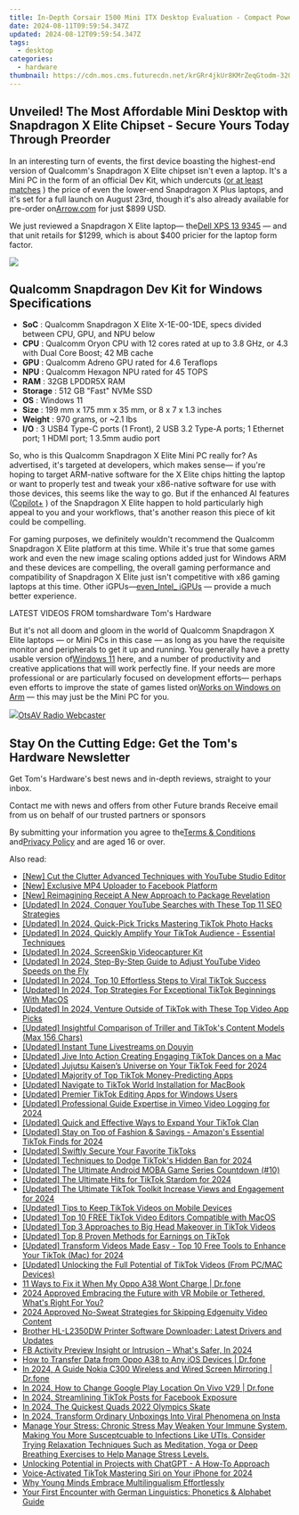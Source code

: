 ```yaml
---
title: In-Depth Corsair I500 Mini ITX Desktop Evaluation - Compact Powerhouse Unveiled
date: 2024-08-11T09:59:54.347Z
updated: 2024-08-12T09:59:54.347Z
tags:
  - desktop
categories:
  - hardware
thumbnail: https://cdn.mos.cms.futurecdn.net/krGRr4jkUr8KMrZeqGtodm-320-80.jpg
---
```


## Unveiled! The Most Affordable Mini Desktop with Snapdragon X Elite Chipset - Secure Yours Today Through Preorder

In an interesting turn of events, the first device boasting the highest-end version of Qualcomm's Snapdragon X Elite chipset isn't even a laptop. It's a Mini PC in the form of an official Dev Kit, which undercuts ([or at least matches](https://shop-links.co/link/?exclusive=1&publisher_slug=itechdaily19598&url=https%3A%2F%2Fwww.anrdoezrs.net%2Fclick-8900246-12578053%3Fsid%3Dtomshardware-us-1069194734322795598%26url%3Dhttps%3A%2F%2Fwww.dell.com%2Fen-us%2Fshop%2Fdell-computer-laptops%2Fnew-inspiron-14-plus-laptop%2Fspd%2Finspiron-14-7441-laptop%2Fuseichbts7441hcjp%3Fref%3Dvariantstack) ) the price of even the lower-end Snapdragon X Plus laptops, and it's set for a full launch on August 23rd, though it's also already available for pre-order on[Arrow.com](https://www.arrow.com/en/products/c8380-12c-mp-32g/thundercomm) for just $899 USD.

 We just reviewed a Snapdragon X Elite laptop— the[Dell XPS 13 9345](https://www.tomshardware.com/laptops/ultrabooks-ultraportables/dell-xps-13-9345-review) — and that unit retails for $1299, which is about $400 pricier for the laptop form factor.

<!-- affiliate ads begin -->
<a href="https://shop.incomedia.eu/order/checkout.php?PRODS=12730965&QTY=1&AFFILIATE=108875&CART=1"><img src="https://incomedia.eu/files/images/affiliates/w5/03_WBSX5_728x90_red_CTA.jpg" border="0"></a>
<!-- affiliate ads end -->
## Qualcomm Snapdragon Dev Kit for Windows Specifications

* **SoC** : Qualcomm Snapdragon X Elite X-1E-00-1DE, specs divided between CPU, GPU, and NPU below
* **CPU** : Qualcomm Oryon CPU with 12 cores rated at up to 3.8 GHz, or 4.3 with Dual Core Boost; 42 MB cache
* **GPU** : Qualcomm Adreno GPU rated for 4.6 Teraflops
* **NPU** : Qualcomm Hexagon NPU rated for 45 TOPS
* **RAM** : 32GB LPDDR5X RAM
* **Storage** : 512 GB "Fast" NVMe SSD
* **OS** : Windows 11
* **Size** : 199 mm x 175 mm x 35 mm, or 8 x 7 x 1.3 inches
* **Weight** : 970 grams, or \~2.1 lbs
* **I/O** : 3 USB4 Type-C ports (1 Front), 2 USB 3.2 Type-A ports; 1 Ethernet port; 1 HDMI port; 1 3.5mm audio port

 So, who is this Qualcomm Snapdragon X Elite Mini PC really for? As advertised, it's targeted at developers, which makes sense— if you're hoping to target ARM-native software for the X Elite chips hitting the laptop or want to properly test and tweak your x86-native software for use with those devices, this seems like the way to go. But if the enhanced AI features ([Copilot+](https://www.tomshardware.com/news/live/copilot-pc-launch-2024) ) of the Snapdragon X Elite happen to hold particularly high appeal to you and your workflows, that's another reason this piece of kit could be compelling.

 For gaming purposes, we definitely wouldn't recommend the Qualcomm Snapdragon X Elite platform at this time. While it's true that some games work and even the new image scaling options added just for Windows ARM and these devices are compelling, the overall gaming performance and compatibility of Snapdragon X Elite just isn't competitive with x86 gaming laptops at this time. Other iGPUs—[even_Intel_ iGPUs](https://www.tomshardware.com/video-games/pc-gaming/qualcomm-snapdragon-x-elite-laptops-suffer-compatibility-issues-with-many-games#xenforo-comments-3848147) — provide a much better experience.

 LATEST VIDEOS FROM tomshardware Tom's Hardware

 But it's not all doom and gloom in the world of Qualcomm Snapdragon X Elite laptops — or Mini PCs in this case — as long as you have the requisite monitor and peripherals to get it up and running. You generally have a pretty usable version of[Windows 11](https://www.tomshardware.com/tag/windows-11) here, and a number of productivity and creative applications that will work perfectly fine. If your needs are more professional or are particularly focused on development efforts— perhaps even efforts to improve the state of games listed on[Works on Windows on Arm](https://www.worksonwoa.com/games/) — this may just be the Mini PC for you.

<!-- affiliate ads begin -->
<a href="https://otszone.ots7.com/order/checkout.php?PRODS=4713322&QTY=1&AFFILIATE=108875&CART=1"><img src="https://green.ots7.com/screenshots/OtsAV/OtsAVRadio1.90-300x188.jpg" border="0">OtsAV Radio Webcaster</a>
<!-- affiliate ads end -->
## Stay On the Cutting Edge: Get the Tom's Hardware Newsletter

 Get Tom's Hardware's best news and in-depth reviews, straight to your inbox.

 Contact me with news and offers from other Future brands  Receive email from us on behalf of our trusted partners or sponsors

 By submitting your information you agree to the[Terms & Conditions](https://futureplc.com/terms-conditions/) and[Privacy Policy](https://futureplc.com/privacy-policy/) and are aged 16 or over.

<ins class="adsbygoogle"
     style="display:block"
     data-ad-format="autorelaxed"
     data-ad-client="ca-pub-7571918770474297"
     data-ad-slot="1223367746"></ins>



<ins class="adsbygoogle"
     style="display:block"
     data-ad-client="ca-pub-7571918770474297"
     data-ad-slot="8358498916"
     data-ad-format="auto"
     data-full-width-responsive="true"></ins>

<span class="atpl-alsoreadstyle">Also read:</span>
<div><ul>
<li><a href="https://youtube-video-recordings.techidaily.com/new-cut-the-clutter-advanced-techniques-with-youtube-studio-editor/"><u>[New] Cut the Clutter  Advanced Techniques with YouTube Studio Editor</u></a></li>
<li><a href="https://facebook-clips.techidaily.com/new-exclusive-mp4-uploader-to-facebook-platform/"><u>[New] Exclusive MP4 Uploader to Facebook Platform</u></a></li>
<li><a href="https://extra-support.techidaily.com/new-reimagining-receipt-a-new-approach-to-package-revelation/"><u>[New] Reimagining Receipt  A New Approach to Package Revelation</u></a></li>
<li><a href="https://facebook-record-videos.techidaily.com/updated-in-2024-conquer-youtube-searches-with-these-top-11-seo-strategies/"><u>[Updated] In 2024, Conquer YouTube Searches with These Top 11 SEO Strategies</u></a></li>
<li><a href="https://tiktok-clips.techidaily.com/updated-in-2024-quick-pick-tricks-mastering-tiktok-photo-hacks/"><u>[Updated] In 2024, Quick-Pick Tricks  Mastering TikTok Photo Hacks</u></a></li>
<li><a href="https://tiktok-clips.techidaily.com/updated-in-2024-quickly-amplify-your-tiktok-audience-essential-techniques/"><u>[Updated] In 2024, Quickly Amplify Your TikTok Audience - Essential Techniques</u></a></li>
<li><a href="https://facebook-videos.techidaily.com/updated-in-2024-screenskip-videocapturer-kit/"><u>[Updated] In 2024, ScreenSkip Videocapturer Kit</u></a></li>
<li><a href="https://youtube-web.techidaily.com/ed-in-2024-step-by-step-guide-to-adjust-youtube-video-speeds-on-the-fly/"><u>[Updated] In 2024, Step-By-Step Guide to Adjust YouTube Video Speeds on the Fly</u></a></li>
<li><a href="https://tiktok-clips.techidaily.com/updated-in-2024-top-10-effortless-steps-to-viral-tiktok-success/"><u>[Updated] In 2024, Top 10 Effortless Steps to Viral TikTok Success</u></a></li>
<li><a href="https://tiktok-clips.techidaily.com/updated-in-2024-top-strategies-for-exceptional-tiktok-beginnings-with-macos/"><u>[Updated] In 2024, Top Strategies For Exceptional TikTok Beginnings With MacOS</u></a></li>
<li><a href="https://tiktok-clips.techidaily.com/updated-in-2024-venture-outside-of-tiktok-with-these-top-video-app-picks/"><u>[Updated] In 2024, Venture Outside of TikTok with These Top Video App Picks</u></a></li>
<li><a href="https://tiktok-clips.techidaily.com/updated-insightful-comparison-of-triller-and-tiktoks-content-models-max-156-chars/"><u>[Updated] Insightful Comparison of Triller and TikTok's Content Models (Max 156 Chars)</u></a></li>
<li><a href="https://tiktok-clips.techidaily.com/updated-instant-tune-livestreams-on-douyin/"><u>[Updated] Instant Tune Livestreams on Douyin</u></a></li>
<li><a href="https://tiktok-clips.techidaily.com/updated-jive-into-action-creating-engaging-tiktok-dances-on-a-mac/"><u>[Updated] Jive Into Action  Creating Engaging TikTok Dances on a Mac</u></a></li>
<li><a href="https://tiktok-clips.techidaily.com/updated-jujutsu-kaisens-universe-on-your-tiktok-feed-for-2024/"><u>[Updated] Jujutsu Kaisen’s Universe on Your TikTok Feed for 2024</u></a></li>
<li><a href="https://tiktok-clips.techidaily.com/updated-majority-of-top-tiktok-money-predicting-apps/"><u>[Updated] Majority of Top TikTok Money-Predicting Apps</u></a></li>
<li><a href="https://tiktok-clips.techidaily.com/updated-navigate-to-tiktok-world-installation-for-macbook/"><u>[Updated] Navigate to TikTok World  Installation for MacBook</u></a></li>
<li><a href="https://tiktok-clips.techidaily.com/updated-premier-tiktok-editing-apps-for-windows-users/"><u>[Updated] Premier TikTok Editing Apps for Windows Users</u></a></li>
<li><a href="https://remote-screen-capture.techidaily.com/updated-professional-guide-expertise-in-vimeo-video-logging-for-2024/"><u>[Updated] Professional Guide  Expertise in Vimeo Video Logging for 2024</u></a></li>
<li><a href="https://tiktok-clips.techidaily.com/updated-quick-and-effective-ways-to-expand-your-tiktok-clan/"><u>[Updated] Quick and Effective Ways to Expand Your TikTok Clan</u></a></li>
<li><a href="https://tiktok-clips.techidaily.com/updated-stay-on-top-of-fashion-and-savings-amazons-essential-tiktok-finds-for-2024/"><u>[Updated] Stay on Top of Fashion & Savings - Amazon's Essential TikTok Finds for 2024</u></a></li>
<li><a href="https://tiktok-clips.techidaily.com/updated-swiftly-secure-your-favorite-tiktoks/"><u>[Updated] Swiftly Secure Your Favorite TikToks</u></a></li>
<li><a href="https://tiktok-clips.techidaily.com/updated-techniques-to-dodge-tiktoks-hidden-ban-for-2024/"><u>[Updated] Techniques to Dodge TikTok's Hidden Ban for 2024</u></a></li>
<li><a href="https://on-screen-recording.techidaily.com/updated-the-ultimate-android-moba-game-series-countdown-10/"><u>[Updated] The Ultimate Android MOBA Game Series Countdown (#10)</u></a></li>
<li><a href="https://tiktok-clips.techidaily.com/updated-the-ultimate-hits-for-tiktok-stardom-for-2024/"><u>[Updated] The Ultimate Hits for TikTok Stardom for 2024</u></a></li>
<li><a href="https://tiktok-clips.techidaily.com/updated-the-ultimate-tiktok-toolkit-increase-views-and-engagement-for-2024/"><u>[Updated] The Ultimate TikTok Toolkit  Increase Views and Engagement for 2024</u></a></li>
<li><a href="https://tiktok-clips.techidaily.com/updated-tips-to-keep-tiktok-videos-on-mobile-devices/"><u>[Updated] Tips to Keep TikTok Videos on Mobile Devices</u></a></li>
<li><a href="https://tiktok-clips.techidaily.com/updated-top-10-free-tiktok-video-editors-compatible-with-macos/"><u>[Updated] Top 10 FREE TikTok Video Editors Compatible with MacOS</u></a></li>
<li><a href="https://tiktok-clips.techidaily.com/updated-top-3-approaches-to-big-head-makeover-in-tiktok-videos/"><u>[Updated] Top 3 Approaches to Big Head Makeover in TikTok Videos</u></a></li>
<li><a href="https://tiktok-clips.techidaily.com/updated-top-8-proven-methods-for-earnings-on-tiktok/"><u>[Updated] Top 8 Proven Methods for Earnings on TikTok</u></a></li>
<li><a href="https://tiktok-clips.techidaily.com/updated-transform-videos-made-easy-top-10-free-tools-to-enhance-your-tiktok-mac-for-2024/"><u>[Updated] Transform Videos Made Easy - Top 10 Free Tools to Enhance Your TikTok (Mac) for 2024</u></a></li>
<li><a href="https://tiktok-clips.techidaily.com/updated-unlocking-the-full-potential-of-tiktok-videos-from-pcmac-devices/"><u>[Updated] Unlocking the Full Potential of TikTok Videos (From PC/MAC Devices)</u></a></li>
<li><a href="https://howto.techidaily.com/11-ways-to-fix-it-when-my-oppo-a38-wont-charge-drfone-by-drfone-fix-android-problems-fix-android-problems/"><u>11 Ways to Fix it When My Oppo A38 Wont Charge | Dr.fone</u></a></li>
<li><a href="https://article-posts.techidaily.com/2024-approved-embracing-the-future-with-vr-mobile-or-tethered-whats-right-for-you/"><u>2024 Approved  Embracing the Future with VR  Mobile or Tethered, What's Right For You?</u></a></li>
<li><a href="https://fox-cloud.techidaily.com/2024-approved-no-sweat-strategies-for-skipping-edgenuity-video-content/"><u>2024 Approved  No-Sweat Strategies for Skipping Edgenuity Video Content</u></a></li>
<li><a href="https://hardware-updates.techidaily.com/brother-hl-l2350dw-printer-software-downloader-latest-drivers-and-updates/"><u>Brother HL-L2350DW Printer Software Downloader: Latest Drivers and Updates</u></a></li>
<li><a href="https://some-knowledge.techidaily.com/fb-activity-preview-insight-or-intrusion-whats-safer-in-2024/"><u>FB Activity Preview  Insight or Intrusion – What's Safer, In 2024</u></a></li>
<li><a href="https://android-transfer.techidaily.com/how-to-transfer-data-from-oppo-a38-to-any-ios-devices-drfone-by-drfone-transfer-from-android-transfer-from-android/"><u>How to Transfer Data from Oppo A38 to Any iOS Devices | Dr.fone</u></a></li>
<li><a href="https://screen-mirror.techidaily.com/in-2024-a-guide-nokia-c300-wireless-and-wired-screen-mirroring-drfone-by-drfone-android/"><u>In 2024, A Guide Nokia C300 Wireless and Wired Screen Mirroring | Dr.fone</u></a></li>
<li><a href="https://review-topics.techidaily.com/in-2024-how-to-change-google-play-location-on-vivo-v29-drfone-by-drfone-virtual-android/"><u>In 2024, How to Change Google Play Location On Vivo V29 | Dr.fone</u></a></li>
<li><a href="https://facebook-video-content.techidaily.com/in-2024-streamlining-tiktok-posts-for-facebook-exposure/"><u>In 2024, Streamlining TikTok Posts for Facebook Exposure</u></a></li>
<li><a href="https://some-guidance.techidaily.com/in-2024-the-quickest-quads-2022-olympics-skate/"><u>In 2024, The Quickest Quads  2022 Olympics Skate</u></a></li>
<li><a href="https://some-approaches.techidaily.com/in-2024-transform-ordinary-unboxings-into-viral-phenomena-on-insta/"><u>In 2024, Transform Ordinary Unboxings Into Viral Phenomena on Insta</u></a></li>
<li><a href="https://win-able.techidaily.com/manage-your-stress-chronic-stress-may-weaken-your-immune-system-making-you-more-susceptcuable-to-infections-like-utis-consider-trying-relaxation-techniques-387/"><u>Manage Your Stress: Chronic Stress May Weaken Your Immune System, Making You More Susceptcuable to Infections Like UTIs. Consider Trying Relaxation Techniques Such as Meditation, Yoga or Deep Breathing Exercises to Help Manage Stress Levels.</u></a></li>
<li><a href="https://tiktok-clips.techidaily.com/unlocking-potential-in-projects-with-chatgpt-a-how-to-approach/"><u>Unlocking Potential in Projects with ChatGPT - A How-To Approach</u></a></li>
<li><a href="https://tiktok-clips.techidaily.com/voice-activated-tiktok-mastering-siri-on-your-iphone-for-2024/"><u>Voice-Activated TikTok  Mastering Siri on Your iPhone for 2024</u></a></li>
<li><a href="https://mondly-stories.techidaily.com/why-young-minds-embrace-multilingualism-effortlessly/"><u>Why Young Minds Embrace Multilingualism Effortlessly</u></a></li>
<li><a href="https://mondly-stories.techidaily.com/your-first-encounter-with-german-linguistics-phonetics-and-alphabet-guide/"><u>Your First Encounter with German Linguistics: Phonetics & Alphabet Guide</u></a></li>
</ul></div>
